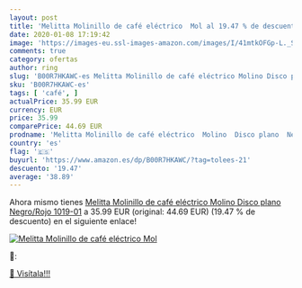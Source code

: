 ```yaml
---
layout: post
title: 'Melitta Molinillo de café eléctrico  Mol al 19.47 % de descuento'
date: 2020-01-08 17:19:42
image: 'https://images-eu.ssl-images-amazon.com/images/I/41mtkOFGp-L._SL200_.jpg'
comments: true
category: ofertas
author: ring
slug: 'B00R7HKAWC-es Melitta Molinillo de café eléctrico Molino Disco plano...'
sku: 'B00R7HKAWC-es'
tags: [ 'café', ]
actualPrice: 35.99 EUR
currency: EUR
price: 35.99
comparePrice: 44.69 EUR
prodname: 'Melitta Molinillo de café eléctrico  Molino  Disco plano  Negro/Rojo  1019-01'
country: 'es'
flag: '🇪🇸'
buyurl: 'https://www.amazon.es/dp/B00R7HKAWC/?tag=tolees-21'
descuento: '19.47'
average: '38.89'
---
```


Ahora mismo tienes [Melitta Molinillo de café eléctrico  Molino  Disco plano  Negro/Rojo  1019-01](https://www.amazon.es/dp/B00R7HKAWC/?tag=tolees-21) a 35.99 EUR (original: 44.69 EUR) (19.47 %  de descuento) en el siguiente enlace!

[![Melitta Molinillo de café eléctrico  Mol](https://images-eu.ssl-images-amazon.com/images/I/41mtkOFGp-L._SL200_.jpg)](https://www.amazon.es/dp/B00R7HKAWC/?tag=tolees-21)

🔎:


[🛒 Visítala!!!](https://www.amazon.es/dp/B00R7HKAWC/?tag=tolees-21)
